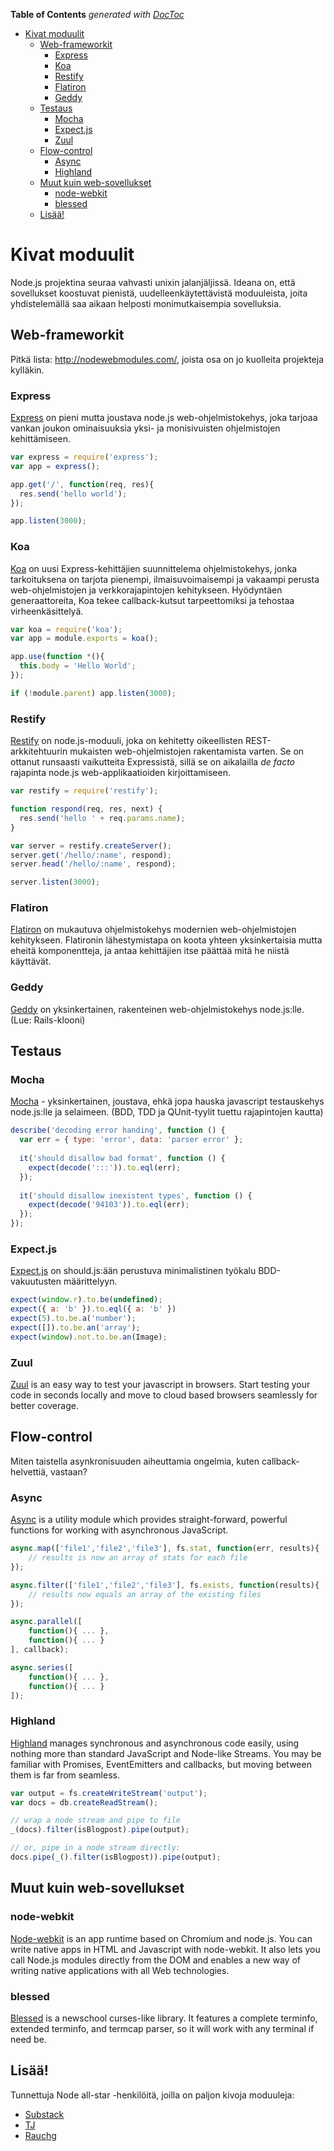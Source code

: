 **Table of Contents**  *generated with [DocToc](http://doctoc.herokuapp.com/)*

- [Kivat moduulit](#kivat-moduulit)
	- [Web-frameworkit](#web-frameworkit)
		- [Express](#express)
		- [Koa](#koa)
		- [Restify](#restify)
		- [Flatiron](#flatiron)
		- [Geddy](#geddy)
	- [Testaus](#testaus)
		- [Mocha](#mocha)
		- [Expect.js](#expectjs)
		- [Zuul](#zuul)
	- [Flow-control](#flow-control)
		- [Async](#async)
		- [Highland](#highland)
	- [Muut kuin web-sovellukset](#muut-kuin-web-sovellukset)
		- [node-webkit](#node-webkit)
		- [blessed](#blessed)
	- [Lisää!](#lisää!)

# Kivat moduulit

Node.js projektina seuraa vahvasti unixin jalanjäljissä. Ideana on, että sovellukset koostuvat pienistä, uudelleenkäytettävistä moduuleista, joita yhdistelemällä saa aikaan helposti monimutkaisempia sovelluksia.

## Web-frameworkit

Pitkä lista: http://nodewebmodules.com/, joista osa on jo kuolleita projekteja kylläkin.

### Express

[Express](http://expressjs.com/) on pieni mutta joustava node.js web-ohjelmistokehys, joka tarjoaa vankan joukon ominaisuuksia yksi- ja monisivuisten ohjelmistojen kehittämiseen.

```javascript
var express = require('express');
var app = express();

app.get('/', function(req, res){
  res.send('hello world');
});

app.listen(3000);
```

### Koa

[Koa](http://koajs.com/) on uusi Express-kehittäjien suunnittelema ohjelmistokehys, jonka tarkoituksena on tarjota pienempi, ilmaisuvoimaisempi ja vakaampi perusta web-ohjelmistojen ja verkkorajapintojen kehitykseen. Hyödyntäen generaattoreita, Koa tekee callback-kutsut tarpeettomiksi ja tehostaa virheenkäsittelyä.

```javascript
var koa = require('koa');
var app = module.exports = koa();

app.use(function *(){
  this.body = 'Hello World';
});

if (!module.parent) app.listen(3000);
```

### Restify

[Restify](http://mcavage.me/node-restify/) on node.js-moduuli, joka on kehitetty oikeellisten REST-arkkitehtuurin mukaisten web-ohjelmistojen rakentamista varten. Se on ottanut runsaasti vaikutteita Expressistä, sillä se on aikalailla *de facto* rajapinta node.js web-applikaatioiden kirjoittamiseen.

```javascript
var restify = require('restify');

function respond(req, res, next) {
  res.send('hello ' + req.params.name);
}

var server = restify.createServer();
server.get('/hello/:name', respond);
server.head('/hello/:name', respond);

server.listen(3000);
```

### Flatiron

[Flatiron](http://flatironjs.org/) on mukautuva ohjelmistokehys modernien web-ohjelmistojen kehitykseen. Flatironin lähestymistapa on koota yhteen yksinkertaisia mutta eheitä komponentteja, ja antaa kehittäjien itse päättää mitä he niistä käyttävät.

### Geddy

[Geddy](http://geddyjs.org/) on yksinkertainen, rakenteinen web-ohjelmistokehys node.js:lle. (Lue: Rails-klooni)

## Testaus

### Mocha

[Mocha](https://github.com/visionmedia/mocha) - yksinkertainen, joustava, ehkä jopa hauska javascript testauskehys node.js:lle ja selaimeen. (BDD, TDD ja QUnit-tyylit tuettu rajapintojen kautta)

```javascript
describe('decoding error handing', function () {
  var err = { type: 'error', data: 'parser error' };
  
  it('should disallow bad format', function () {
    expect(decode(':::')).to.eql(err);
  });
  
  it('should disallow inexistent types', function () {
    expect(decode('94103')).to.eql(err);
  });
});
```

### Expect.js

[Expect.js](https://github.com/learnboost/expect.js) on should.js:ään perustuva minimalistinen työkalu BDD-vakuutusten määrittelyyn.

```javascript
expect(window.r).to.be(undefined);
expect({ a: 'b' }).to.eql({ a: 'b' })
expect(5).to.be.a('number');
expect([]).to.be.an('array');
expect(window).not.to.be.an(Image);
```

### Zuul

[Zuul](https://github.com/defunctzombie/zuul) is an easy way to test your javascript in browsers. Start testing your code in seconds locally and move to cloud based browsers seamlessly for better coverage.

## Flow-control

Miten taistella asynkronisuuden aiheuttamia ongelmia, kuten callback-helvettiä, vastaan?

### Async

[Async](https://github.com/caolan/async) is a utility module which provides straight-forward, powerful functions for working with asynchronous JavaScript.

```javascript
async.map(['file1','file2','file3'], fs.stat, function(err, results){
    // results is now an array of stats for each file
});

async.filter(['file1','file2','file3'], fs.exists, function(results){
    // results now equals an array of the existing files
});

async.parallel([
    function(){ ... },
    function(){ ... }
], callback);

async.series([
    function(){ ... },
    function(){ ... }
]);
```

### Highland

[Highland](http://highlandjs.org/) manages synchronous and asynchronous code easily, using nothing more than standard JavaScript and Node-like Streams. You may be familiar with Promises, EventEmitters and callbacks, but moving between them is far from seamless.

```javascript
var output = fs.createWriteStream('output');
var docs = db.createReadStream();

// wrap a node stream and pipe to file
_(docs).filter(isBlogpost).pipe(output);

// or, pipe in a node stream directly:
docs.pipe(_().filter(isBlogpost)).pipe(output);
```

## Muut kuin web-sovellukset

### node-webkit

[Node-webkit](https://github.com/rogerwang/node-webkit) is an app runtime based on Chromium and node.js. You can write native apps in HTML and Javascript with node-webkit. It also lets you call Node.js modules directly from the DOM and enables a new way of writing native applications with all Web technologies.

### blessed

[Blessed](https://github.com/chjj/blessed) is a newschool curses-like library. It features a complete terminfo, extended terminfo, and termcap parser, so it will work with any terminal if need be.

## Lisää!

Tunnettuja Node all-star -henkilöitä, joilla on paljon kivoja moduuleja:

 * [Substack](http://npmsearch.com/?q=author:substack)
 * [TJ](pmsearch.com/?q=author:tjholowaychuk)
 * [Rauchg](http://npmsearch.com/?q=author:rauchg)
